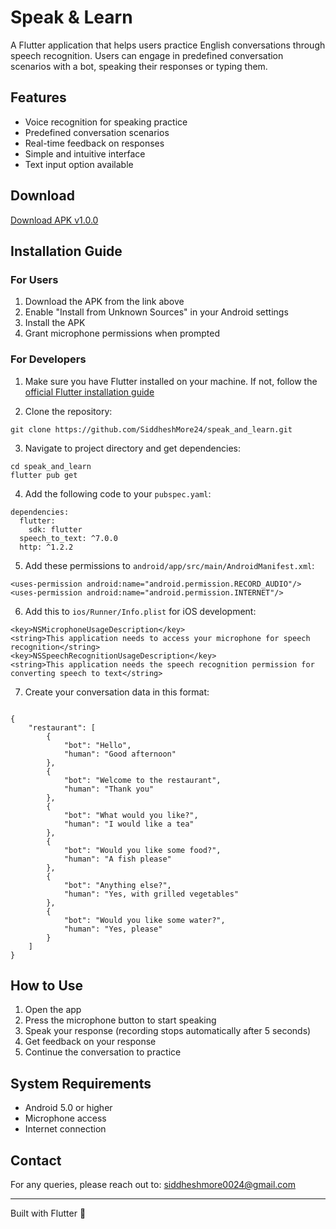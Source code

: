 # Speak & Learn

A Flutter application that helps users practice English conversations through speech recognition. Users can engage in predefined conversation scenarios with a bot, speaking their responses or typing them.

## Features

- Voice recognition for speaking practice
- Predefined conversation scenarios
- Real-time feedback on responses
- Simple and intuitive interface
- Text input option available

## Download

[Download APK v1.0.0](https://drive.google.com/drive/folders/1y-1g2XQObqqJdT-CgBYS04ajXD-nAb1q?usp=sharing)

## Installation Guide

### For Users
1. Download the APK from the link above
2. Enable "Install from Unknown Sources" in your Android settings
3. Install the APK
4. Grant microphone permissions when prompted

### For Developers

1. Make sure you have Flutter installed on your machine. If not, follow the [official Flutter installation guide](https://docs.flutter.dev/get-started/install)

2. Clone the repository:
```
git clone https://github.com/SiddheshMore24/speak_and_learn.git
```

3. Navigate to project directory and get dependencies:
```
cd speak_and_learn
flutter pub get
```

4. Add the following code to your `pubspec.yaml`:
```
dependencies:
  flutter:
    sdk: flutter
  speech_to_text: ^7.0.0
  http: ^1.2.2
```

5. Add these permissions to `android/app/src/main/AndroidManifest.xml`:
```
<uses-permission android:name="android.permission.RECORD_AUDIO"/>
<uses-permission android:name="android.permission.INTERNET"/>
```

6. Add this to `ios/Runner/Info.plist` for iOS development:
```
<key>NSMicrophoneUsageDescription</key>
<string>This application needs to access your microphone for speech recognition</string>
<key>NSSpeechRecognitionUsageDescription</key>
<string>This application needs the speech recognition permission for converting speech to text</string>
```

7. Create your conversation data in this format:
```

{
    "restaurant": [
        {
            "bot": "Hello",
            "human": "Good afternoon"
        },
        {
            "bot": "Welcome to the restaurant",
            "human": "Thank you"
        },
        {
            "bot": "What would you like?",
            "human": "I would like a tea"
        },
        {
            "bot": "Would you like some food?",
            "human": "A fish please"
        },
        {
            "bot": "Anything else?",
            "human": "Yes, with grilled vegetables"
        },
        {
            "bot": "Would you like some water?",
            "human": "Yes, please"
        }
    ]
}
```

## How to Use

1. Open the app
2. Press the microphone button to start speaking
3. Speak your response (recording stops automatically after 5 seconds)
4. Get feedback on your response
5. Continue the conversation to practice

## System Requirements

- Android 5.0 or higher
- Microphone access
- Internet connection

## Contact

For any queries, please reach out to: siddheshmore0024@gmail.com

---
Built with Flutter 💙
